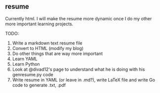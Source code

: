 resume
------

Currently html.
I will make the resume more dynamic once I do my other more important learning projects.

TODO:  
1. Write a markdown text resume file 
2. Convert to HTML (modify my blog)  
3. Do other things that are way more important  
4. Learn YAML   
5. Learn Python  
6. Look at @divad12's page to understand what he is doing with his genresume.py code  
7. Write resume in YAML (or leave in .md?), write LaTeX file and write Go code to generate .txt, .pdf
